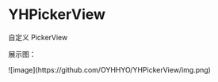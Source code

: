 <h1>YHPickerView</h1>
<p>自定义 PickerView </p>
<p>展示图：</p>
![image](https://github.com/OYHHYO/YHPickerView/img.png)
